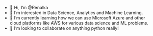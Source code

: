 - 👋 Hi, I’m @Renalka
- 👀 I’m interested in Data Science, Analytics and Machine Learning.
- 🌱 I’m currently learning how we can use Microsoft Azure and other cloud platforms like AWS for various data science and ML problems.
- 💞️ I’m looking to collaborate on anything python really!

<!---
Renalka/Renalka is a ✨ special ✨ repository because its `README.md` (this file) appears on your GitHub profile.
You can click the Preview link to take a look at your changes.
--->
